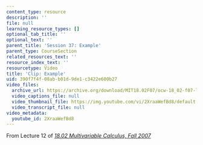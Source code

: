 ```yaml
---
content_type: resource
description: ''
file: null
learning_resource_types: []
optional_tab_title: ''
optional_text: ''
parent_title: 'Session 37: Example'
parent_type: CourseSection
related_resources_text: ''
resource_index_text: ''
resourcetype: Video
title: 'Clip: Example'
uid: 390f7f4f-08ab-b01d-9de1-c3422e600b27
video_files:
  archive_url: https://archive.org/download/MIT18.02F07/ocw-18_02-f07-lec12_300k.mp4
  video_captions_file: null
  video_thumbnail_file: https://img.youtube.com/vi/2XraaWefBd8/default.jpg
  video_transcript_file: null
video_metadata:
  youtube_id: 2XraaWefBd8
---
```


From Lecture 12 of [_18.02 Multivariable Calculus, Fall 2007_](/courses/18-02-multivariable-calculus-fall-2007/pages/video-lectures)